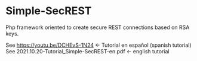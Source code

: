 # Simple-SecREST
Php framework oriented to create secure REST connections based on RSA keys.

See https://youtu.be/DCHEvS-1N24 <- Tutorial en español (spanish tutorial)
See 2021.10.20-Tutorial_Simple-SecREST-en.pdf <- english tutorial
